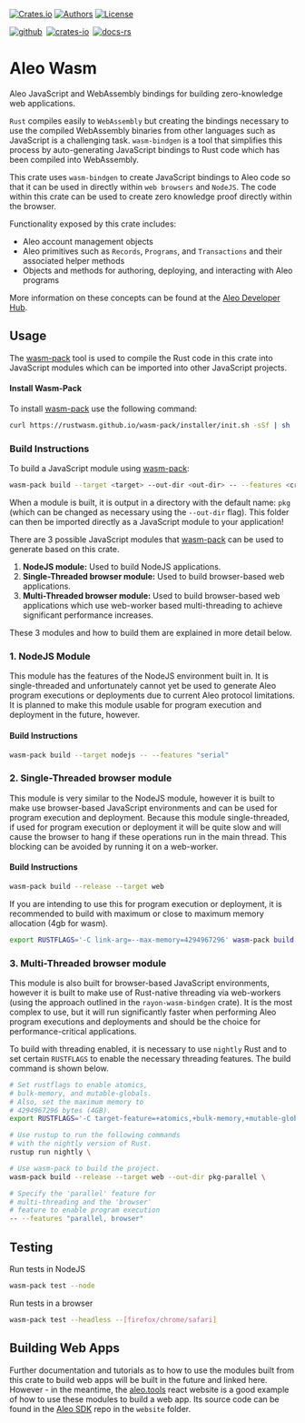 [![Crates.io](https://img.shields.io/crates/v/aleo-wasm.svg?color=neon)](https://crates.io/crates/aleo-wasm)
[![Authors](https://img.shields.io/badge/authors-Aleo-orange.svg)](https://aleo.org)
[![License](https://img.shields.io/badge/License-GPLv3-blue.svg)](./LICENSE.md)

[![github]](https://github.com/AleoHQ/aleo)&ensp;[![crates-io]](https://crates.io/crates/aleo-wasm)&ensp;[![docs-rs]](https://docs.rs/aleo-wasm/latest/aleo-wasm/)

[github]: https://img.shields.io/badge/github-8da0cb?style=for-the-badge&labelColor=555555&logo=github
[crates-io]: https://img.shields.io/badge/crates.io-fc8d62?style=for-the-badge&labelColor=555555&logo=rust
[docs-rs]: https://img.shields.io/badge/docs.rs-66c2a5?style=for-the-badge&labelColor=555555&logo=docs.rs

# Aleo Wasm

Aleo JavaScript and WebAssembly bindings for building zero-knowledge web applications.

`Rust` compiles easily to `WebAssembly` but creating the bindings necessary to use the compiled WebAssembly binaries 
from other languages such as JavaScript is a challenging task. `wasm-bindgen` is a tool that simplifies this process by 
auto-generating  JavaScript bindings to Rust code which has been compiled into WebAssembly. 

This crate uses `wasm-bindgen` to create JavaScript bindings to Aleo code so that it can be used in directly within 
`web browsers` and `NodeJS`. The code within this crate can be used to create zero knowledge proof directly within 
the browser.

Functionality exposed by this crate includes:
* Aleo account management objects
* Aleo primitives such as `Records`, `Programs`, and `Transactions` and their associated helper methods
* Objects and methods for authoring, deploying, and interacting with Aleo programs

More information on these concepts can be found at the [Aleo Developer Hub](https://developer.aleo.org/concepts).

## Usage
The [wasm-pack](https://crates.io/crates/wasm-pack) tool is used to compile the Rust code in this crate into JavaScript
modules which can be imported into other JavaScript projects.

#### Install Wasm-Pack
To install [wasm-pack](https://crates.io/crates/wasm-pack) use the following command:
```bash
curl https://rustwasm.github.io/wasm-pack/installer/init.sh -sSf | sh
```

### Build Instructions
To build a JavaScript module using [wasm-pack](https://crates.io/crates/wasm-pack):
```bash
wasm-pack build --target <target> --out-dir <out-dir> -- --features <crate-features>
```

When a module is built, it is output in a directory with the default name: `pkg` (which can be changed as necessary
using the `--out-dir` flag). This folder can then be imported directly as a JavaScript module to your application!

There are 3 possible JavaScript modules that [wasm-pack](https://crates.io/crates/wasm-pack) can be used to generate based
on this crate.
1. **NodeJS module:** Used to build NodeJS applications.
2. **Single-Threaded browser module:** Used to build browser-based web applications.
3. **Multi-Threaded browser module:** Used to build browser-based web applications which use web-worker based 
multi-threading to achieve significant performance increases.

These 3 modules and how to build them are explained in more detail below.

### 1. NodeJS Module

This module has the features of the NodeJS environment built in. It is single-threaded and unfortunately cannot yet be 
used to generate Aleo program executions or deployments due to current Aleo protocol limitations. It is planned to make
this module usable for program execution and deployment in the future, however.

#### Build Instructions
```bash
wasm-pack build --target nodejs -- --features "serial"
```

### 2. Single-Threaded browser module

This module is very similar to the NodeJS module, however it is built to make use browser-based JavaScript environments 
and can be used for program execution and deployment. Because this module single-threaded, if used for program execution
or deployment it will be quite slow and will cause the browser to hang if these operations run in the main thread. This
blocking can be avoided by running it on a web-worker.

#### Build Instructions
```bash
wasm-pack build --release --target web
```

If you are intending to use this for program execution or deployment, it is recommended to build
with maximum or close to maximum memory allocation (4gb for wasm).

```bash
export RUSTFLAGS='-C link-arg=--max-memory=4294967296' wasm-pack build --release --target web
````

### 3. Multi-Threaded browser module

This module is also built for browser-based JavaScript environments, however it is built to make use of Rust-native
threading via web-workers (using the approach outlined in the `rayon-wasm-bindgen` crate). It is the most complex to use,
but it will run significantly faster when performing Aleo program executions and deployments and should be the choice for
performance-critical applications.

To build with threading enabled, it is necessary to use `nightly` Rust and to set certain `RUSTFLAGS` to enable the
necessary threading features. The build command is shown below.
```bash
# Set rustflags to enable atomics, 
# bulk-memory, and mutable-globals. 
# Also, set the maximum memory to 
# 4294967296 bytes (4GB).
export RUSTFLAGS='-C target-feature=+atomics,+bulk-memory,+mutable-globals -C link-arg=--max-memory=4294967296'

# Use rustup to run the following commands 
# with the nightly version of Rust.
rustup run nightly \

# Use wasm-pack to build the project. 
wasm-pack build --release --target web --out-dir pkg-parallel \

# Specify the 'parallel' feature for 
# multi-threading and the 'browser' 
# feature to enable program execution
-- --features "parallel, browser"
```

## Testing

Run tests in NodeJS
```bash
wasm-pack test --node
```

Run tests in a browser
```bash
wasm-pack test --headless --[firefox/chrome/safari]
```

## Building Web Apps

Further documentation and tutorials as to how to use the modules built from this crate to build web apps  will be built 
in the future and linked here. However - in the meantime, the [aleo.tools](https://aleo.tools) react website is a good
example of how to use these modules to build a web app. Its source code can be found in the 
[Aleo SDK](https://github.com/AleoHQ/sdk) repo in the `website` folder.
